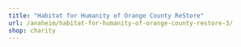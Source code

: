 ```yaml
---
title: "Habitat for Humanity of Orange County ReStore"
url: /anaheim/habitat-for-humanity-of-orange-county-restore-3/
shop: charity
---
```

